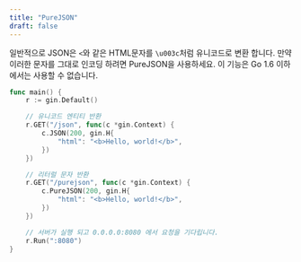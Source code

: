 ```yaml
---
title: "PureJSON"
draft: false
---
```


일반적으로 JSON은 `<`와 같은 HTML문자를 `\u003c`처럼 유니코드로 변환 합니다.
만약 이러한 문자를 그대로 인코딩 하려면 PureJSON을 사용하세요.
이 기능은 Go 1.6 이하에서는 사용할 수 없습니다.

```go
func main() {
	r := gin.Default()

	// 유니코드 엔티티 반환
	r.GET("/json", func(c *gin.Context) {
		c.JSON(200, gin.H{
			"html": "<b>Hello, world!</b>",
		})
	})

	// 리터럴 문자 반환
	r.GET("/purejson", func(c *gin.Context) {
		c.PureJSON(200, gin.H{
			"html": "<b>Hello, world!</b>",
		})
	})

	// 서버가 실행 되고 0.0.0.0:8080 에서 요청을 기다립니다.
	r.Run(":8080")
}
```
